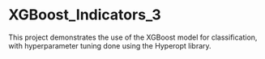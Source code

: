 # XGBoost_Indicators_3
This project demonstrates the use of the XGBoost model for classification, with hyperparameter tuning done using the Hyperopt library.
